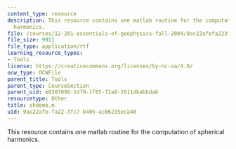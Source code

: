 ```yaml
---
content_type: resource
description: This resource contains one matlab routine for the computation of spherical
  harmonics.
file: /courses/12-201-essentials-of-geophysics-fall-2004/9ac22afefa223fc7b405ac66235eca48_shdemo.m
file_size: 9911
file_type: application/rtf
learning_resource_types:
- Tools
license: https://creativecommons.org/licenses/by-nc-sa/4.0/
ocw_type: OCWFile
parent_title: Tools
parent_type: CourseSection
parent_uid: e8387098-1df9-1f65-f2a0-2611dbabbdab
resourcetype: Other
title: shdemo.m
uid: 9ac22afe-fa22-3fc7-b405-ac66235eca48
---
```

This resource contains one matlab routine for the computation of spherical harmonics.